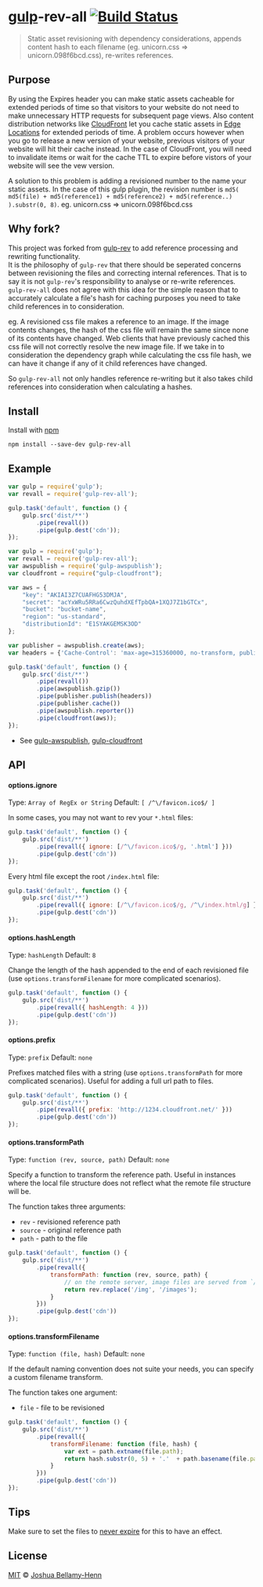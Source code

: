 # [gulp](https://github.com/wearefractal/gulp)-rev-all [![Build Status](https://travis-ci.org/smysnk/gulp-rev-all.png?branch=master)](https://travis-ci.org/smysnk/gulp-rev-all)

> Static asset revisioning with dependency considerations, appends content hash to each filename (eg. unicorn.css => unicorn.098f6bcd.css), re-writes references.


## Purpose

By using the Expires header you can make static assets cacheable for extended periods of time so that visitors to your website do not need to make unnecessary HTTP requests for subsequent page views.
Also content distribution networks like [CloudFront](http://aws.amazon.com/cloudfront/) let you cache static assets in [Edge Locations](http://aws.amazon.com/about-aws/globalinfrastructure/) for extended periods of time.
A problem occurs however when you go to release a new version of your website, previous visitors of your website will hit their cache instead.
In the case of CloudFront, you will need to invalidate items or wait for the cache TTL to expire before vistors of your website will see the vew version.

A solution to this problem is adding a revisioned number to the name your static assets.  In the case of this gulp plugin, the revision number is `md5( md5(file) + md5(reference1) + md5(reference2) + md5(reference..) ).substr(0, 8)`.  eg. unicorn.css => unicorn.098f6bcd.css


## Why fork?

This project was forked from [gulp-rev](https://github.com/sindresorhus/gulp-rev) to add reference processing and rewriting functionality.  
It is the philosophy of `gulp-rev` that there should be seperated concerns between revisioning the files and correcting internal references.  That is to say it is not `gulp-rev`'s responsibility to analyse or re-write references.
`gulp-rev-all` does not agree with this idea for the simple reason that to accurately calculate a file's hash for caching purposes you need to take child references in to consideration.

eg. A revisioned css file makes a reference to an image.  If the image contents changes, the hash of the css file will remain the same since none of its contents have changed.  Web clients that have previously cached this css file will not correctly resolve the new image file.
If we take in to consideration the dependency graph while calculating the css file hash, we can have it change if any of it child references have changed.

So `gulp-rev-all` not only handles reference re-writing but it also takes child references into consideration when calculating a hashes.


## Install

Install with [npm](https://npmjs.org/package/gulp-rev-all)

```
npm install --save-dev gulp-rev-all
```

## Example

```js
var gulp = require('gulp');
var revall = require('gulp-rev-all');

gulp.task('default', function () {
    gulp.src('dist/**')
        .pipe(revall())
        .pipe(gulp.dest('cdn'));
});
```


```js
var gulp = require('gulp');
var revall = require('gulp-rev-all');
var awspublish = require('gulp-awspublish');
var cloudfront = require("gulp-cloudfront");

var aws = {
    "key": "AKIAI3Z7CUAFHG53DMJA",
    "secret": "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",
    "bucket": "bucket-name",
    "region": "us-standard",
    "distributionId": "E1SYAKGEMSK3OD"
};

var publisher = awspublish.create(aws);
var headers = {'Cache-Control': 'max-age=315360000, no-transform, public'};

gulp.task('default', function () {
    gulp.src('dist/**')
        .pipe(revall())
        .pipe(awspublish.gzip())
        .pipe(publisher.publish(headers))
        .pipe(publisher.cache())
        .pipe(awspublish.reporter())
        .pipe(cloudfront(aws));
});
```

  * See [gulp-awspublish](https://www.npmjs.org/package/gulp-awspublish), [gulp-cloudfront](https://www.npmjs.org/package/gulp-cloudfront)


## API

#### options.ignore

Type: `Array of RegEx or String`
Default: `[ /^\/favicon.ico$/ ]`

In some cases, you may not want to rev your `*.html` files:

```js
gulp.task('default', function () {
    gulp.src('dist/**')
        .pipe(revall({ ignore: [/^\/favicon.ico$/g, '.html'] }))
        .pipe(gulp.dest('cdn'))
});
```

Every html file except the root `/index.html` file:

```js
gulp.task('default', function () {
    gulp.src('dist/**')
        .pipe(revall({ ignore: [/^\/favicon.ico$/g, /^\/index.html/g] }))
        .pipe(gulp.dest('cdn'))
});
```

#### options.hashLength

Type: `hashLength`
Default: `8`

Change the length of the hash appended to the end of each revisioned file (use `options.transformFilename` for more complicated scenarios).

```js
gulp.task('default', function () {
    gulp.src('dist/**')
        .pipe(revall({ hashLength: 4 }))
        .pipe(gulp.dest('cdn'))
});
```

#### options.prefix

Type: `prefix`
Default: `none`

Prefixes matched files with a string (use `options.transformPath` for more complicated scenarios). Useful for adding a full url path to files.

```js
gulp.task('default', function () {
    gulp.src('dist/**')
        .pipe(revall({ prefix: 'http://1234.cloudfront.net/' }))
        .pipe(gulp.dest('cdn'))
});
```

#### options.transformPath

Type: `function (rev, source, path)`
Default: `none`

Specify a function to transform the reference path. Useful in instances where the local file structure does not reflect what the remote file structure will be.

The function takes three arguments:
  - `rev` - revisioned reference path
  - `source` - original reference path
  - `path` - path to the file


```js
gulp.task('default', function () {
    gulp.src('dist/**')
        .pipe(revall({
            transformPath: function (rev, source, path) {
                // on the remote server, image files are served from `/images`
                return rev.replace('/img', '/images');
            }
        }))
        .pipe(gulp.dest('cdn'))
});
```

#### options.transformFilename

Type: `function (file, hash)`
Default: `none`

If the default naming convention does not suite your needs, you can specify a custom filename transform. 

The function takes one argument:
  - `file` - file to be revisioned

```js
gulp.task('default', function () {
    gulp.src('dist/**')
        .pipe(revall({
            transformFilename: function (file, hash) {
                var ext = path.extname(file.path);
                return hash.substr(0, 5) + '.'  + path.basename(file.path, ext) + ext; // 3410c.filename.ext
            }
        }))
        .pipe(gulp.dest('cdn'))
});
```

## Tips

Make sure to set the files to [never expire](http://developer.yahoo.com/performance/rules.html#expires) for this to have an effect.


## License

[MIT](http://opensource.org/licenses/MIT) © [Joshua Bellamy-Henn](http://www.psidox.com)
